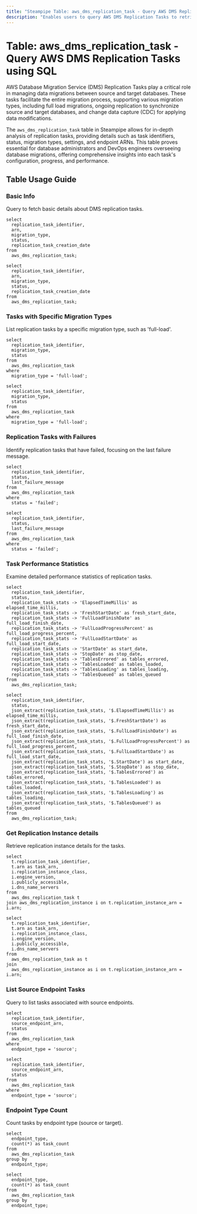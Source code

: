 ```yaml
---
title: "Steampipe Table: aws_dms_replication_task - Query AWS DMS Replication Tasks using SQL"
description: "Enables users to query AWS DMS Replication Tasks to retrieve detailed information on data migration activities between source and target databases."
---
```


# Table: aws_dms_replication_task - Query AWS DMS Replication Tasks using SQL

AWS Database Migration Service (DMS) Replication Tasks play a critical role in managing data migrations between source and target databases. These tasks facilitate the entire migration process, supporting various migration types, including full load migrations, ongoing replication to synchronize source and target databases, and change data capture (CDC) for applying data modifications.

The `aws_dms_replication_task` table in Steampipe allows for in-depth analysis of replication tasks, providing details such as task identifiers, status, migration types, settings, and endpoint ARNs. This table proves essential for database administrators and DevOps engineers overseeing database migrations, offering comprehensive insights into each task's configuration, progress, and performance.

## Table Usage Guide

### Basic Info

Query to fetch basic details about DMS replication tasks.

```sql+postgresql
select
  replication_task_identifier,
  arn,
  migration_type,
  status,
  replication_task_creation_date
from
  aws_dms_replication_task;
```

```sql+sqlite
select
  replication_task_identifier,
  arn,
  migration_type,
  status,
  replication_task_creation_date
from
  aws_dms_replication_task;
```

### Tasks with Specific Migration Types

List replication tasks by a specific migration type, such as 'full-load'.

```sql+postgresql
select
  replication_task_identifier,
  migration_type,
  status
from
  aws_dms_replication_task
where
  migration_type = 'full-load';
```

```sql+sqlite
select
  replication_task_identifier,
  migration_type,
  status
from
  aws_dms_replication_task
where
  migration_type = 'full-load';
```

### Replication Tasks with Failures

Identify replication tasks that have failed, focusing on the last failure message.

```sql+postgresql
select
  replication_task_identifier,
  status,
  last_failure_message
from
  aws_dms_replication_task
where
  status = 'failed';
```

```sql+sqlite
select
  replication_task_identifier,
  status,
  last_failure_message
from
  aws_dms_replication_task
where
  status = 'failed';
```

### Task Performance Statistics

Examine detailed performance statistics of replication tasks.

```sql+postgresql
select
  replication_task_identifier,
  status,
  replication_task_stats -> 'ElapsedTimeMillis' as elapsed_time_millis,
  replication_task_stats -> 'FreshStartDate' as fresh_start_date,
  replication_task_stats -> 'FullLoadFinishDate' as full_load_finish_date,
  replication_task_stats -> 'FullLoadProgressPercent' as full_load_progress_percent,
  replication_task_stats -> 'FullLoadStartDate' as full_load_start_date,
  replication_task_stats -> 'StartDate' as start_date,
  replication_task_stats -> 'StopDate' as stop_date,
  replication_task_stats -> 'TablesErrored' as tables_errored,
  replication_task_stats -> 'TablesLoaded' as tables_loaded,
  replication_task_stats -> 'TablesLoading' as tables_loading,
  replication_task_stats -> 'TablesQueued' as tables_queued
from
  aws_dms_replication_task;
```

```sql+sqlite
select
  replication_task_identifier,
  status,
  json_extract(replication_task_stats, '$.ElapsedTimeMillis') as elapsed_time_millis,
  json_extract(replication_task_stats, '$.FreshStartDate') as fresh_start_date,
  json_extract(replication_task_stats, '$.FullLoadFinishDate') as full_load_finish_date,
  json_extract(replication_task_stats, '$.FullLoadProgressPercent') as full_load_progress_percent,
  json_extract(replication_task_stats, '$.FullLoadStartDate') as full_load_start_date,
  json_extract(replication_task_stats, '$.StartDate') as start_date,
  json_extract(replication_task_stats, '$.StopDate') as stop_date,
  json_extract(replication_task_stats, '$.TablesErrored') as tables_errored,
  json_extract(replication_task_stats, '$.TablesLoaded') as tables_loaded,
  json_extract(replication_task_stats, '$.TablesLoading') as tables_loading,
  json_extract(replication_task_stats, '$.TablesQueued') as tables_queued
from
  aws_dms_replication_task;
```

### Get Replication Instance details

Retrieve replication instance details for the tasks.

```sql+postgresql
select
  t.replication_task_identifier,
  t.arn as task_arn,
  i.replication_instance_class,
  i.engine_version,
  i.publicly_accessible,
  i.dns_name_servers
from
  aws_dms_replication_task t
join aws_dms_replication_instance i on t.replication_instance_arn = i.arn;
```

```sql+sqlite
select
  t.replication_task_identifier,
  t.arn as task_arn,
  i.replication_instance_class,
  i.engine_version,
  i.publicly_accessible,
  i.dns_name_servers
from
  aws_dms_replication_task as t
join
  aws_dms_replication_instance as i on t.replication_instance_arn = i.arn;
```

### List Source Endpoint Tasks

Query to list tasks associated with source endpoints.

```sql+postgresql
select
  replication_task_identifier,
  source_endpoint_arn,
  status
from
  aws_dms_replication_task
where
  endpoint_type = 'source';
```

```sql+sqlite
select
  replication_task_identifier,
  source_endpoint_arn,
  status
from
  aws_dms_replication_task
where
  endpoint_type = 'source';
```

### Endpoint Type Count

Count tasks by endpoint type (source or target).

```sql+postgresql
select
  endpoint_type,
  count(*) as task_count
from
  aws_dms_replication_task
group by
  endpoint_type;
```

```sql+sqlite
select
  endpoint_type,
  count(*) as task_count
from
  aws_dms_replication_task
group by
  endpoint_type;
```
